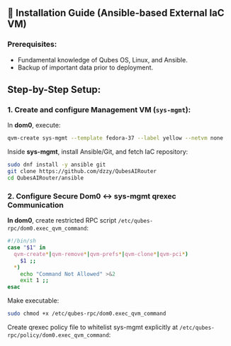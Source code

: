 ## 🔧 Installation Guide (Ansible-based External IaC VM)

### Prerequisites:
- Fundamental knowledge of Qubes OS, Linux, and Ansible.
- Backup of important data prior to deployment.

## Step-by-Step Setup:

### 1. Create and configure Management VM (`sys-mgmt`):

In **dom0**, execute:
```bash
qvm-create sys-mgmt --template fedora-37 --label yellow --netvm none
```

Inside **sys-mgmt**, install Ansible/Git, and fetch IaC repository:
```bash
sudo dnf install -y ansible git
git clone https://github.com/dzzy/QubesAIRouter
cd QubesAIRouter/ansible
```

### 2. Configure Secure Dom0 ↔ sys-mgmt qrexec Communication  

**In dom0**, create restricted RPC script `/etc/qubes-rpc/dom0.exec_qvm_command`:
```bash
#!/bin/sh
case "$1" in
  qvm-create*|qvm-remove*|qvm-prefs*|qvm-clone*|qvm-pci*)
    $1 ;;
  *)
    echo "Command Not Allowed" >&2
    exit 1 ;;
esac
```

Make executable:
```bash
sudo chmod +x /etc/qubes-rpc/dom0.exec_qvm_command
```

Create qrexec policy file to whitelist sys-mgmt explicitly at `/etc/qubes-rpc/policy/dom0.exec_qvm_command`:
